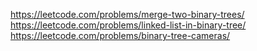 https://leetcode.com/problems/merge-two-binary-trees/
https://leetcode.com/problems/linked-list-in-binary-tree/
https://leetcode.com/problems/binary-tree-cameras/
